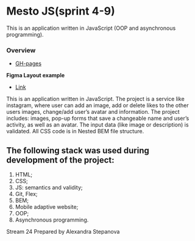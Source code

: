 # Mesto JS(sprint 4-9)
This is an application written in JavaScript (OOP and asynchronous programming).


### Overview

* [GH-pages](https://alexandra-stepanova.github.io/mesto/)

**Figma Layout example**

* [Link](https://www.figma.com/file/2cn9N9jSkmxD84oJik7xL7/JavaScript.-Sprint-4?node-id=0%3A1)

This is an application written in JavaScript. The project is a service like instagram, where user can add an image, add or delete likes to the other users images, change/add user’s avatar and information. 
The project includes: images, pop-up forms that save a changeable name and user’s activity, as well as an avatar. The input data (like image or description) is validated.
All CSS code is in Nested BEM file structure.

## The following stack was used during development of the project:

1. HTML;
2. CSS;
3. JS: semantics and validity;
4. Git, Flex;
5. BEM;
6. Mobile adaptive website;
7. ООP;
8. Asynchronous programming.

Stream 24 
Prepared by Alexandra Stepanova 
